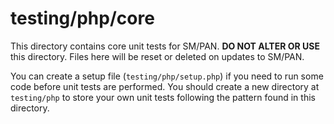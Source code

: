 # testing/php/core

This directory contains core unit tests for SM/PAN. **DO NOT ALTER OR USE** this directory. Files here will be reset or deleted on updates to SM/PAN.

You can create a setup file (`testing/php/setup.php`) if you need to run some code before unit tests are performed. You should create a new directory at `testing/php` to store your own unit tests following the pattern found in this directory.
